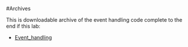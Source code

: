 #Archives

This is downloadable archive of the event handling code complete to the end if this lab:

- [Event_handling](archives/event_handling.zip)
